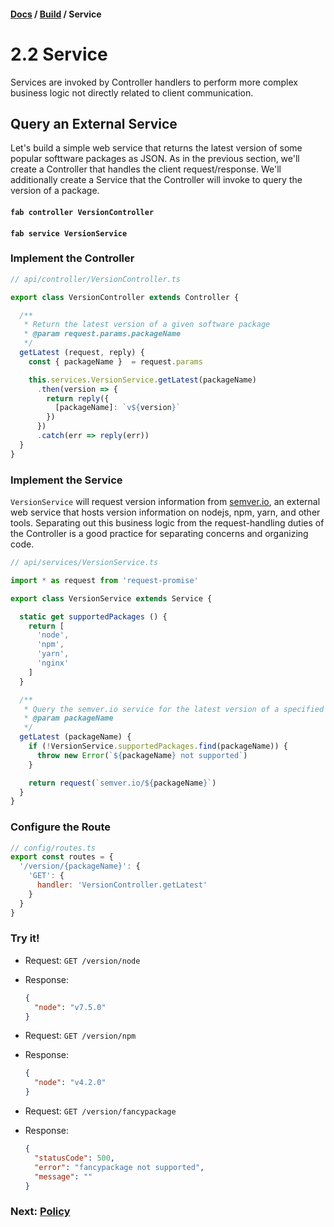 #### [Docs](../../) / [Build](./) / Service

# 2.2 Service

Services are invoked by Controller handlers to perform more complex business logic not directly related to client communication.

## Query an External Service

Let's build a simple web service that returns the latest version of some popular softtware packages as JSON. As in the previous section, we'll create a Controller that handles the client request/response. We'll additionally create a Service that the Controller will invoke to query the version of a package.

#### `fab controller VersionController`
#### `fab service VersionService`

### Implement the Controller

```js
// api/controller/VersionController.ts

export class VersionController extends Controller {

  /**
   * Return the latest version of a given software package
   * @param request.params.packageName
   */
  getLatest (request, reply) {
    const { packageName }  = request.params

    this.services.VersionService.getLatest(packageName)
      .then(version => {
        return reply({
          [packageName]: `v${version}`
        })
      })
      .catch(err => reply(err))
  }
}
```

### Implement the Service

`VersionService` will request version information from [semver.io](http://semver.io), an external web service that hosts version information on nodejs, npm, yarn, and other tools. Separating out this business logic from the request-handling duties of the Controller is a good practice for separating concerns and organizing code.

```js
// api/services/VersionService.ts

import * as request from 'request-promise'

export class VersionService extends Service {

  static get supportedPackages () {
    return [
      'node',
      'npm',
      'yarn',
      'nginx'
    ]
  }

  /**
   * Query the semver.io service for the latest version of a specified package name
   * @param packageName
   */
  getLatest (packageName) {
    if (!VersionService.supportedPackages.find(packageName)) {
      throw new Error(`${packageName} not supported`)
    }

    return request(`semver.io/${packageName}`)
  }
}
```

### Configure the Route

```js
// config/routes.ts
export const routes = {
  '/version/{packageName}': {
    'GET': {
      handler: 'VersionController.getLatest'
    }
  }
}
```

### Try it!

- Request: `GET /version/node`
- Response: 
  ```json
  {
    "node": "v7.5.0"
  }
  ```

- Request: `GET /version/npm`
- Response: 
  ```json
  {
    "node": "v4.2.0"
  }
  ```

- Request: `GET /version/fancypackage`
- Response: 
  ```json
  {
    "statusCode": 500,
    "error": "fancypackage not supported",
    "message": ""
  }
  ```

### Next: [Policy](policy.md)

